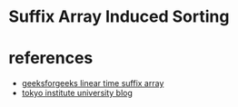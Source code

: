 # Suffix Array Induced Sorting



# references
- [geeksforgeeks linear time suffix array](https://www.geeksforgeeks.org/suffix-tree-application-4-build-linear-time-suffix-array/)
- [tokyo institute university blog](https://trap.jp/post/953/)
